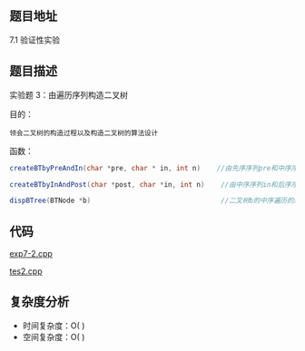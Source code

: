 <!--
 * @Date        : 2020-05-23 11:00:22
 * @LastEditors : anlzou
 * @Github      : https://github.com/anlzou
 * @LastEditTime: 2020-05-23 11:08:24
 * @FilePath    : \data-structure\chapters\chapter07-trees-and-binary-trees\test-3.md
 * @Describe    : 
--> 


## 题目地址
7.1 验证性实验

## 题目描述
实验题 3：由遍历序列构造二叉树

目的：
```
领会二叉树的构造过程以及构造二叉树的算法设计
```
函数：
```java
createBTbyPreAndIn(char *pre, char * in, int n)    //由先序序列pre和中序序列in构造二叉树

createBTbyInAndPost(char *post, char *in, int n)    //由中序序列in和后序序列post构造二叉树

dispBTree(BTNode *b)                                //二叉树b的中序遍历的递归算法
```

## 代码
[exp7-2.cpp](./code/exp7-2.cpp)

[tes2.cpp](./code/test2.cpp)

## 复杂度分析

- 时间复杂度：O( )
- 空间复杂度：O( )